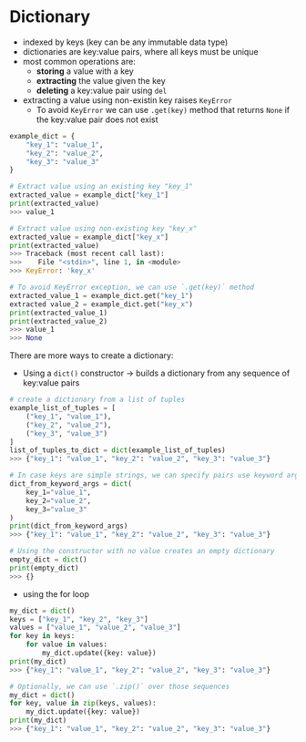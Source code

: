 # Dictionary

- indexed by keys (key can be any immutable data type)
- dictionaries are key:value pairs, where all keys must be unique
- most common operations are:
  - **storing** a value with a key
  - **extracting** the value given the key
  - **deleting** a key:value pair using `del`
- extracting a value using non-existin key raises `KeyError`
  - To avoid `KeyError` we can use `.get(key)` method that returns `None` if the key:value pair does not exist

```python
example_dict = {
    "key_1": "value_1",
    "key_2": "value_2",
    "key_3": "value_3"
}

# Extract value using an existing key "key_1"
extracted_value = example_dict["key_1"]
print(extracted_value)
>>> value_1

# Extract value using non-existing key "key_x"
extracted_value = example_dict["key_x"]
print(extracted_value)
>>> Traceback (most recent call last):
>>>    File "<stdin>", line 1, in <module>
>>> KeyError: 'key_x'

# To avoid KeyError exception, we can use `.get(key)` method
extracted_value_1 = example_dict.get("key_1")
extracted value_2 = example_dict.get("key_x")
print(extracted_value_1)
print(extracted_value_2)
>>> value_1
>>> None
```

There are more ways to create a dictionary:

- Using a `dict()` constructor -> builds a dictionary from any sequence of key:value pairs

```python
# create a dictionary from a list of tuples
example_list_of_tuples = [
    ("key_1", "value_1"),
    ("key_2", "value_2"),
    ("key_3", "value_3")
]
list_of_tuples_to_dict = dict(example_list_of_tuples)
>>> {"key_1": "value_1", "key_2": "value_2", "key_3": "value_3"}

# In case keys are simple strings, we can specify pairs use keyword arguments
dict_from_keyword_args = dict(
    key_1="value_1",
    key_2="value_2",
    key_3="value_3"
)
print(dict_from_keyword_args)
>>> {"key_1": "value_1", "key_2": "value_2", "key_3": "value_3"}

# Using the constructor with no value creates an empty dictionary
empty_dict = dict()
print(empty_dict)
>>> {}
```

- using the for loop

```python
my_dict = dict()
keys = ["key_1", "key_2", "key_3"]
values = ["value_1", "value_2", "value_3"]
for key in keys:
    for value in values:
        my_dict.update({key: value})
print(my_dict)
>>> {"key_1": "value_1", "key_2": "value_2", "key_3": "value_3"}

# Optionally, we can use `.zip()` over those sequences
my_dict = dict()
for key, value in zip(keys, values):
    my_dict.update({key: value})
print(my_dict)
>>> {"key_1": "value_1", "key_2": "value_2", "key_3": "value_3"}
```
